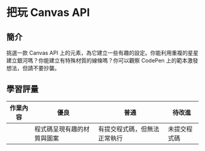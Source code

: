 # 把玩 Canvas API

## 簡介

挑選一款 Canvas API 上的元素，為它建立一些有趣的設定。你能利用重複的星星建立銀河嗎？你能建立有特殊材質的線條嗎？你可以觀察 CodePen 上的範本激發想法，但請不要抄襲。

## 學習評量

| 作業內容 | 優良                       | 普通                         | 待改進       |
| -------- | -------------------------- | ---------------------------- | ------------ |
|          | 程式碼呈現有趣的材質與圖案 | 有提交程式碼，但無法正常執行 | 未提交程式碼 |
